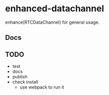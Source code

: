 # enhanced-datachannel
enhance(RTCDataChannel) for general usage.

## Docs

## TODO

- test
- docs
- publish
- check install
  - use webpack to run it
